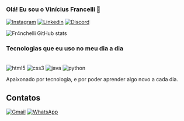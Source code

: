 ### Olá! Eu sou o Vinícius Francelli 👋

[![Instagram](https://img.shields.io/badge/Instagram-%23E4405F.svg?style=for-the-badge&logo=Instagram&logoColor=white)](https://www.instagram.com/bonevedeneco/)
[![Linkedin](https://img.shields.io/badge/linkedin-%230077B5.svg?style=for-the-badge&logo=linkedin&logoColor=white)](https://www.linkedin.com/in/vinicius-francelli/)
[![Discord](https://img.shields.io/badge/Discord-%235865F2.svg?style=for-the-badge&logo=discord&logoColor=white)](https://discord.com/channels/@BonevedeNeco)

![Fr4nchelli GitHub stats](https://github-readme-stats.vercel.app/api?username=Fr4nchelli&show_icons=true&theme=dracula)

### Tecnologias que eu uso no meu dia a dia

<div style="display: inline_block"><br>
    <img align="center" alt="html5" src="https://img.shields.io/badge/html5-%23E34F26.svg?style=for-the-badge&logo=html5&logoColor=white" />
    <img align="center" alt="css3" src="https://img.shields.io/badge/css3-%231572B6.svg?style=for-the-badge&logo=css3&logoColor=white" />
    <img align="center" alt="java" src="https://img.shields.io/badge/java-%23ED8B00.svg?style=for-the-badge&logo=openjdk&logoColor=white" />
    <img align="center" alt="python" src="https://img.shields.io/badge/python-3670A0?style=for-the-badge&logo=python&logoColor=ffdd54" />
</div>

Apaixonado por tecnologia, e por poder aprender algo novo a cada dia.

## Contatos
[![Gmail](https://img.shields.io/badge/Gmail-D14836?style=for-the-badge&logo=gmail&logoColor=white)](viniciusfrancelli@gmail.com)
[![WhatsApp](https://img.shields.io/badge/WhatsApp-25D366?style=for-the-badge&logo=whatsapp&logoColor=white)]((55)1197977-1110)
